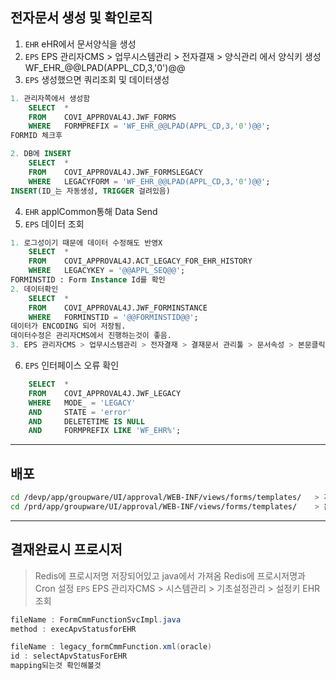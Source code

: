 ## 전자문서 생성 및 확인로직

1. `EHR` eHR에서 문서양식을 생성
2. `EPS` EPS 관리자CMS > 업무시스템관리 > 전자결재 > 양식관리 에서 양식키 생성 WF_EHR_@@LPAD(APPL_CD,3,'0')@@
3. `EPS` 생성했으면 쿼리조회 및 데이터생성

```sql
1. 관리자쪽에서 생성함
    SELECT  *
    FROM    COVI_APPROVAL4J.JWF_FORMS
    WHERE   FORMPREFIX = 'WF_EHR_@@LPAD(APPL_CD,3,'0')@@';
FORMID 체크후

2. DB에 INSERT
    SELECT  *
    FROM    COVI_APPROVAL4J.JWF_FORMSLEGACY
    WHERE   LEGACYFORM = 'WF_EHR_@@LPAD(APPL_CD,3,'0')@@';
INSERT(ID_는 자동생성, TRIGGER 걸려있음)
```

4. `EHR` applCommon통해 Data Send
5. `EPS` 데이터 조회

```sql
1. 로그성이기 때문에 데이터 수정해도 반영X
    SELECT  *
    FROM    COVI_APPROVAL4J.ACT_LEGACY_FOR_EHR_HISTORY
    WHERE   LEGACYKEY = '@@APPL_SEQ@@';
FORMINSTID : Form Instance Id를 확인
2. 데이터확인
    SELECT  *
    FROM    COVI_APPROVAL4J.JWF_FORMINSTANCE
    WHERE   FORMINSTID = '@@FORMINSTID@@';
데이터가 ENCODING 되어 저장됨.
데이터수정은 관리자CMS에서 진행하는것이 좋음.
3. EPS 관리자CMS > 업무시스템관리 > 전자결재 > 결재문서 관리툴 > 문서속성 > 본문클릭 > 본문수정후 저장
```

6. `EPS` 인터페이스 오류 확인
```sql
    SELECT  *
    FROM    COVI_APPROVAL4J.JWF_LEGACY
    WHERE   MODE_ = 'LEGACY'
    AND     STATE = 'error'
    AND     DELETETIME IS NULL
    AND     FORMPREFIX LIKE 'WF_EHR%';
```

***

## 배포
```bash
cd /devp/app/groupware/UI/approval/WEB-INF/views/forms/templates/   > 개발
cd /prd/app/groupware/UI/approval/WEB-INF/views/forms/templates/    > 운영
```

***

## 결재완료시 프로시저
> Redis에 프로시저명 저장되어있고 java에서 가져옴
> Redis에 프로시저명과 Cron 설정
> `EPS` EPS 관리자CMS > 시스템관리 > 기초설정관리 > 설정키 EHR 조회
```java
fileName : FormCmmFunctionSvcImpl.java
method : execApvStatusforEHR

fileName : legacy_formCmmFunction.xml(oracle)
id : selectApvStatusForEHR
mapping되는것 확인해볼것
```